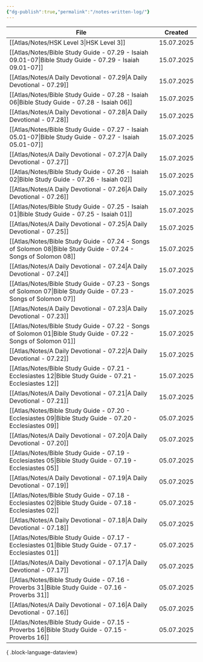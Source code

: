 ```yaml
---
{"dg-publish":true,"permalink":"/notes-written-log/"}
---
```


| File                                                                                                                | Created    |
| ------------------------------------------------------------------------------------------------------------------- | ---------- |
| [[Atlas/Notes/HSK Level 3\|HSK Level 3]]                                                                         | 15.07.2025 |
| [[Atlas/Notes/Bible Study Guide - 07.29 - Isaiah 09.01-07\|Bible Study Guide - 07.29 - Isaiah 09.01-07]]         | 15.07.2025 |
| [[Atlas/Notes/A Daily Devotional - 07.29\|A Daily Devotional - 07.29]]                                           | 15.07.2025 |
| [[Atlas/Notes/Bible Study Guide - 07.28 - Isaiah 06\|Bible Study Guide - 07.28 - Isaiah 06]]                     | 15.07.2025 |
| [[Atlas/Notes/A Daily Devotional - 07.28\|A Daily Devotional - 07.28]]                                           | 15.07.2025 |
| [[Atlas/Notes/Bible Study Guide - 07.27 - Isaiah 05.01-07\|Bible Study Guide - 07.27 - Isaiah 05.01-07]]         | 15.07.2025 |
| [[Atlas/Notes/A Daily Devotional - 07.27\|A Daily Devotional - 07.27]]                                           | 15.07.2025 |
| [[Atlas/Notes/Bible Study Guide - 07.26 - Isaiah 02\|Bible Study Guide - 07.26 - Isaiah 02]]                     | 15.07.2025 |
| [[Atlas/Notes/A Daily Devotional - 07.26\|A Daily Devotional - 07.26]]                                           | 15.07.2025 |
| [[Atlas/Notes/Bible Study Guide - 07.25 - Isaiah 01\|Bible Study Guide - 07.25 - Isaiah 01]]                     | 15.07.2025 |
| [[Atlas/Notes/A Daily Devotional - 07.25\|A Daily Devotional - 07.25]]                                           | 15.07.2025 |
| [[Atlas/Notes/Bible Study Guide - 07.24 - Songs of Solomon 08\|Bible Study Guide - 07.24 - Songs of Solomon 08]] | 15.07.2025 |
| [[Atlas/Notes/A Daily Devotional - 07.24\|A Daily Devotional - 07.24]]                                           | 15.07.2025 |
| [[Atlas/Notes/Bible Study Guide - 07.23 - Songs of Solomon 07\|Bible Study Guide - 07.23 - Songs of Solomon 07]] | 15.07.2025 |
| [[Atlas/Notes/A Daily Devotional - 07.23\|A Daily Devotional - 07.23]]                                           | 15.07.2025 |
| [[Atlas/Notes/Bible Study Guide - 07.22 - Songs of Solomon 01\|Bible Study Guide - 07.22 - Songs of Solomon 01]] | 15.07.2025 |
| [[Atlas/Notes/A Daily Devotional - 07.22\|A Daily Devotional - 07.22]]                                           | 15.07.2025 |
| [[Atlas/Notes/Bible Study Guide - 07.21 - Ecclesiastes 12\|Bible Study Guide - 07.21 - Ecclesiastes 12]]         | 15.07.2025 |
| [[Atlas/Notes/A Daily Devotional - 07.21\|A Daily Devotional - 07.21]]                                           | 15.07.2025 |
| [[Atlas/Notes/Bible Study Guide - 07.20 - Ecclesiastes 09\|Bible Study Guide - 07.20 - Ecclesiastes 09]]         | 05.07.2025 |
| [[Atlas/Notes/A Daily Devotional - 07.20\|A Daily Devotional - 07.20]]                                           | 05.07.2025 |
| [[Atlas/Notes/Bible Study Guide - 07.19 - Ecclesiastes 05\|Bible Study Guide - 07.19 - Ecclesiastes 05]]         | 05.07.2025 |
| [[Atlas/Notes/A Daily Devotional - 07.19\|A Daily Devotional - 07.19]]                                           | 05.07.2025 |
| [[Atlas/Notes/Bible Study Guide - 07.18 - Ecclesiastes 02\|Bible Study Guide - 07.18 - Ecclesiastes 02]]         | 05.07.2025 |
| [[Atlas/Notes/A Daily Devotional - 07.18\|A Daily Devotional - 07.18]]                                           | 05.07.2025 |
| [[Atlas/Notes/Bible Study Guide - 07.17 - Ecclesiastes 01\|Bible Study Guide - 07.17 - Ecclesiastes 01]]         | 05.07.2025 |
| [[Atlas/Notes/A Daily Devotional - 07.17\|A Daily Devotional - 07.17]]                                           | 05.07.2025 |
| [[Atlas/Notes/Bible Study Guide - 07.16 - Proverbs 31\|Bible Study Guide - 07.16 - Proverbs 31]]                 | 05.07.2025 |
| [[Atlas/Notes/A Daily Devotional - 07.16\|A Daily Devotional - 07.16]]                                           | 05.07.2025 |
| [[Atlas/Notes/Bible Study Guide - 07.15 - Proverbs 16\|Bible Study Guide - 07.15 - Proverbs 16]]                 | 05.07.2025 |

{ .block-language-dataview}

